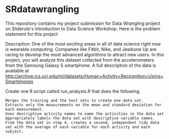 # SRdatawrangling
This repository contains my project submission for Data Wrangling project on Sliderule's introduction to Data Science Workshop. 
Here is the problem statement for this project

Description: One of the most exciting areas in all of data science right now is wearable computing. 
Companies like Fitbit, Nike, and Jawbone Up are racing to develop the most advanced algorithms to attract new users. 
In this project, you will analyze this dataset collected from the accelerometers from the Samsung Galaxy S smartphone.
A full description of the data is available at http://archive.ics.uci.edu/ml/datasets/Human+Activity+Recognition+Using+Smartphones


Create one R script called run_analysis.R that does the following.

    Merges the training and the test sets to create one data set.
    Extracts only the measurements on the mean and standard deviation for each measurement.
    Uses descriptive activity names to name the activities in the data set
    Appropriately labels the data set with descriptive variable names.
    From the data set in step 4, creates a second, independent tidy data set with the average of each variable for each activity and each subject.
     
